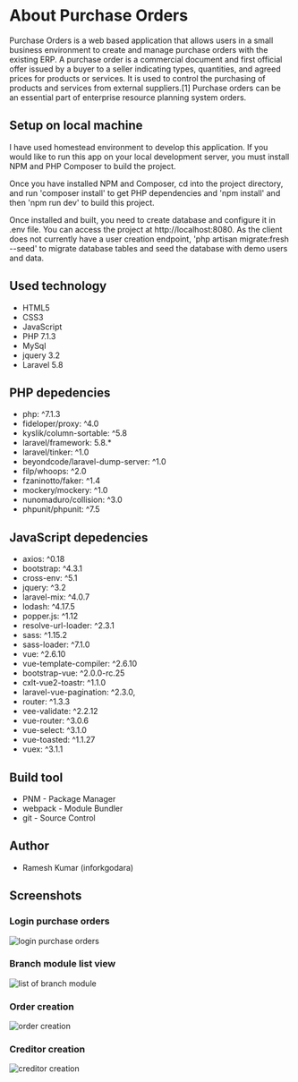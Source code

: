# About Purchase Orders

Purchase Orders is a web based application that allows users in a small business environment to create and manage purchase orders with the existing ERP. A purchase order is a commercial document and first official offer issued by a buyer to a seller indicating types, quantities, and agreed prices for products or services. It is used to control the purchasing of products and services from external suppliers.[1] Purchase orders can be an essential part of enterprise resource planning system orders.

## Setup on local machine

I have used homestead environment to develop this application. If you would like to run this app on your local development server, you must install NPM and PHP Composer to build the project.

Once you have installed NPM and Composer, cd into the project directory, and run 'composer install' to get PHP dependencies and 'npm install' and then 'npm run dev' to build this project.

Once installed and built, you need to create database and configure it in .env file. You can access the project at http://localhost:8080. As the client does not currently have a user creation endpoint, 'php artisan migrate:fresh --seed' to migrate database tables and seed the database with demo users and data.

## Used technology
- HTML5
- CSS3
- JavaScript
- PHP 7.1.3
- MySql
- jquery 3.2
- Laravel 5.8

## PHP depedencies
- php: ^7.1.3
- fideloper/proxy: ^4.0
- kyslik/column-sortable: ^5.8
- laravel/framework: 5.8.*
- laravel/tinker: ^1.0
- beyondcode/laravel-dump-server: ^1.0
- filp/whoops: ^2.0
- fzaninotto/faker: ^1.4
- mockery/mockery: ^1.0
- nunomaduro/collision: ^3.0
- phpunit/phpunit: ^7.5

## JavaScript depedencies
- axios: ^0.18
- bootstrap: ^4.3.1
- cross-env: ^5.1
- jquery: ^3.2
- laravel-mix: ^4.0.7
- lodash: ^4.17.5
- popper.js: ^1.12
- resolve-url-loader: ^2.3.1
- sass: ^1.15.2
- sass-loader: ^7.1.0
- vue: ^2.6.10
- vue-template-compiler: ^2.6.10
- bootstrap-vue: ^2.0.0-rc.25
- cxlt-vue2-toastr: ^1.1.0
- laravel-vue-pagination: ^2.3.0,
- router: ^1.3.3
- vee-validate: ^2.2.12
- vue-router: ^3.0.6
- vue-select: ^3.1.0
- vue-toasted: ^1.1.27
- vuex: ^3.1.1


## Build tool
- PNM - Package Manager
- webpack - Module Bundler
- git - Source Control

## Author
- Ramesh Kumar (inforkgodara)

## Screenshots

### Login purchase orders
![login purchase orders](https://raw.github.com/inforkgodara/purchase-orders/master/screenshots/1-login-purchase-orders.png?raw=true "login")

### Branch module list view
![list of branch module](https://raw.github.com/inforkgodara/purchase-orders/master/screenshots/2-branch-module-list-view.png?raw=true "list view")

### Order creation
![order creation](https://raw.github.com/inforkgodara/purchase-orders/master/screenshots/3-order-creation.png?raw=true "purchase order creation")

### Creditor creation
![creditor creation](https://raw.github.com/inforkgodara/purchase-orders/master/screenshots/4-creditor-creation.png?raw=true "creditor creation")